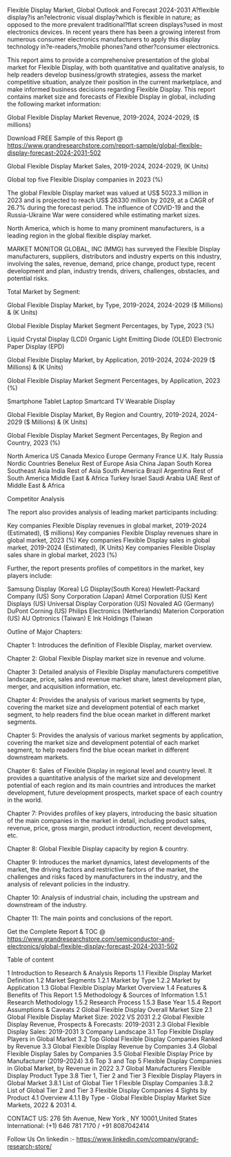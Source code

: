 Flexible Display Market, Global Outlook and Forecast 2024-2031
A?flexible display?is an?electronic visual display?which is flexible in nature; as opposed to the more prevalent traditional?flat screen displays?used in most electronics devices. In recent years there has been a growing interest from numerous consumer electronics manufacturers to apply this display technology in?e-readers,?mobile phones?and other?consumer electronics.

This report aims to provide a comprehensive presentation of the global market for Flexible Display, with both quantitative and qualitative analysis, to help readers develop business/growth strategies, assess the market competitive situation, analyze their position in the current marketplace, and make informed business decisions regarding Flexible Display. This report contains market size and forecasts of Flexible Display in global, including the following market information:

Global Flexible Display Market Revenue, 2019-2024, 2024-2029, ($ millions)

Download FREE Sample of this Report @ https://www.grandresearchstore.com/report-sample/global-flexible-display-forecast-2024-2031-502


Global Flexible Display Market Sales, 2019-2024, 2024-2029, (K Units)

Global top five Flexible Display companies in 2023 (%)

The global Flexible Display market was valued at US$ 5023.3 million in 2023 and is projected to reach US$ 26330 million by 2029, at a CAGR of 26.7% during the forecast period. The influence of COVID-19 and the Russia-Ukraine War were considered while estimating market sizes.

North America, which is home to many prominent manufacturers, is a leading region in the global flexible display market.

MARKET MONITOR GLOBAL, INC (MMG) has surveyed the Flexible Display manufacturers, suppliers, distributors and industry experts on this industry, involving the sales, revenue, demand, price change, product type, recent development and plan, industry trends, drivers, challenges, obstacles, and potential risks.

Total Market by Segment:

Global Flexible Display Market, by Type, 2019-2024, 2024-2029 ($ Millions) & (K Units)

Global Flexible Display Market Segment Percentages, by Type, 2023 (%)



Liquid Crystal Display (LCD)
Organic Light Emitting Diode (OLED)
Electronic Paper Display (EPD)


Global Flexible Display Market, by Application, 2019-2024, 2024-2029 ($ Millions) & (K Units)

Global Flexible Display Market Segment Percentages, by Application, 2023 (%)



Smartphone
Tablet
Laptop
Smartcard
TV
Wearable Display


Global Flexible Display Market, By Region and Country, 2019-2024, 2024-2029 ($ Millions) & (K Units)

Global Flexible Display Market Segment Percentages, By Region and Country, 2023 (%)



North America
US
Canada
Mexico
Europe
Germany
France
U.K.
Italy
Russia
Nordic Countries
Benelux
Rest of Europe
Asia
China
Japan
South Korea
Southeast Asia
India
Rest of Asia
South America
Brazil
Argentina
Rest of South America
Middle East & Africa
Turkey
Israel
Saudi Arabia
UAE
Rest of Middle East & Africa


Competitor Analysis

The report also provides analysis of leading market participants including:



Key companies Flexible Display revenues in global market, 2019-2024 (Estimated), ($ millions)
Key companies Flexible Display revenues share in global market, 2023 (%)
Key companies Flexible Display sales in global market, 2019-2024 (Estimated), (K Units)
Key companies Flexible Display sales share in global market, 2023 (%)


Further, the report presents profiles of competitors in the market, key players include:



Samsung Display (Korea)
LG Display(South Korea)
Hewlett-Packard Company (US)
Sony Corporation (Japan)
Atmel Corporation (US)
Kent Displays (US)
Universal Display Corporation (US)
Novaled AG (Germany)
DuPont
Corning (US)
Philips Electronics (Netherlands)
Materion Corporation (US)
AU Optronics (Taiwan)
E Ink Holdings (Taiwan


Outline of Major Chapters:

Chapter 1: Introduces the definition of Flexible Display, market overview.

Chapter 2: Global Flexible Display market size in revenue and volume.

Chapter 3: Detailed analysis of Flexible Display manufacturers competitive landscape, price, sales and revenue market share, latest development plan, merger, and acquisition information, etc.

Chapter 4: Provides the analysis of various market segments by type, covering the market size and development potential of each market segment, to help readers find the blue ocean market in different market segments.

Chapter 5: Provides the analysis of various market segments by application, covering the market size and development potential of each market segment, to help readers find the blue ocean market in different downstream markets.

Chapter 6: Sales of Flexible Display in regional level and country level. It provides a quantitative analysis of the market size and development potential of each region and its main countries and introduces the market development, future development prospects, market space of each country in the world.

Chapter 7: Provides profiles of key players, introducing the basic situation of the main companies in the market in detail, including product sales, revenue, price, gross margin, product introduction, recent development, etc.

Chapter 8: Global Flexible Display capacity by region & country.

Chapter 9: Introduces the market dynamics, latest developments of the market, the driving factors and restrictive factors of the market, the challenges and risks faced by manufacturers in the industry, and the analysis of relevant policies in the industry.

Chapter 10: Analysis of industrial chain, including the upstream and downstream of the industry.

Chapter 11: The main points and conclusions of the report.

Get the Complete Report & TOC @ https://www.grandresearchstore.com/semiconductor-and-electronics/global-flexible-display-forecast-2024-2031-502

Table of content

1 Introduction to Research & Analysis Reports
1.1 Flexible Display Market Definition
1.2 Market Segments
1.2.1 Market by Type
1.2.2 Market by Application
1.3 Global Flexible Display Market Overview
1.4 Features & Benefits of This Report
1.5 Methodology & Sources of Information
1.5.1 Research Methodology
1.5.2 Research Process
1.5.3 Base Year
1.5.4 Report Assumptions & Caveats
2 Global Flexible Display Overall Market Size
2.1 Global Flexible Display Market Size: 2022 VS 2031
2.2 Global Flexible Display Revenue, Prospects & Forecasts: 2019-2031
2.3 Global Flexible Display Sales: 2019-2031
3 Company Landscape
3.1 Top Flexible Display Players in Global Market
3.2 Top Global Flexible Display Companies Ranked by Revenue
3.3 Global Flexible Display Revenue by Companies
3.4 Global Flexible Display Sales by Companies
3.5 Global Flexible Display Price by Manufacturer (2019-2024)
3.6 Top 3 and Top 5 Flexible Display Companies in Global Market, by Revenue in 2022
3.7 Global Manufacturers Flexible Display Product Type
3.8 Tier 1, Tier 2 and Tier 3 Flexible Display Players in Global Market
3.8.1 List of Global Tier 1 Flexible Display Companies
3.8.2 List of Global Tier 2 and Tier 3 Flexible Display Companies
4 Sights by Product
4.1 Overview
4.1.1 By Type - Global Flexible Display Market Size Markets, 2022 & 2031
4.

CONTACT US:
276 5th Avenue, New York , NY 10001,United States
International: (+1) 646 781 7170 / +91 8087042414

Follow Us On linkedin :- https://www.linkedin.com/company/grand-research-store/



